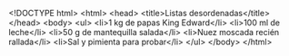 &lt;!DOCTYPE html&gt;
&lt;html&gt;
    &lt;head&gt;
        &lt;title&gt;Listas desordenadas&lt;/title&gt;
    &lt;/head&gt;
    &lt;body&gt;
        &lt;ul&gt;
            &lt;li&gt;1 kg de papas King Edward&lt;/li&gt;
            &lt;li&gt;100 ml de leche&lt;/li&gt;
            &lt;li&gt;50 g de mantequilla salada&lt;/li&gt;
            &lt;li&gt;Nuez moscada recién rallada&lt;/li&gt;
            &lt;li&gt;Sal y pimienta para probar&lt;/li&gt;
        &lt;/ul&gt;
    &lt;/body&gt;
&lt;/html&gt;
